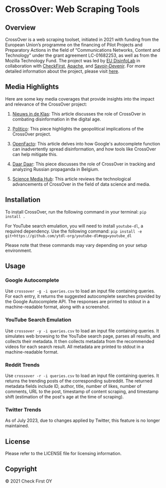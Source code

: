 # CrossOver: Web Scraping Tools

## Overview

CrossOver is a web scraping toolset, initiated in 2021 with funding from the European Union’s programme on the financing of Pilot Projects and Preparatory Actions in the field of “Communications Networks, Content and Technology” under the grant agreement LC-01682253, as well as from the Mozilla Technology Fund. The project was led by [EU DisinfoLab](https://disinfo.eu) in collaboration with [CheckFirst](https://checkfirst.network), [Apache](https://apache.be), and [Savoir-Devenir](https://savoirdevenir.net/). For more detailed information about the project, please visit [here](https://checkfirst.network/introduction-to-the-crossover-project/).

## Media Highlights

Here are some key media coverages that provide insights into the impact and relevance of the CrossOver project:

1. [Nieuws in de Klas](https://www.nieuwsindeklas.be/aan-de-slag-met-nieuws-in-de-klas/online-themadossiers/desinformatie/): This article discusses the role of CrossOver in combating disinformation in the digital age.

2. [Politico](https://www.politico.eu/newsletter/china-direct/britain-after-bojo-xi-biden-call-big-bridge-for-croatia/): This piece highlights the geopolitical implications of the CrossOver project.

3. [OpenFacto](https://openfacto.fr/2022/09/29/comment-la-fonction-dautocompletion-de-google-aide-a-la-diffusion-de-desinformation-sur-le-donbass/): This article delves into how Google's autocomplete function can inadvertently spread disinformation, and how tools like CrossOver can help mitigate this.

4. [Daar Daar](https://daardaar.be/rubriques/culture-et-medias/la-propagande-russe-simplante-solidement-en-belgique-grace-a-google/): This piece discusses the role of CrossOver in tracking and analyzing Russian propaganda in Belgium.

5. [Science Media Hub](https://sciencemediahub.eu/2023/02/15/science-and-tech-news-esmh-media-review-february-15-2022/): This article reviews the technological advancements of CrossOver in the field of data science and media.

## Installation

To install CrossOver, run the following command in your terminal: `pip install .`

For YouTube search emulation, you will need to install `youtube-dl`, a required dependency. Use the following command: `pip install -e git+https://github.com/ytdl-org/youtube-dl#egg=youtube_dl`

Please note that these commands may vary depending on your setup environment.

## Usage

### Google Autocomplete

Use `crossover -g -i queries.csv` to load an input file containing queries. For each entry, it returns the suggested autocomplete searches provided by the Google Autocomplete API. The responses are printed to stdout in a machine-readable format, along with a screenshot.

### YouTube Search Emulation

Use `crossover -y -i queries.csv` to load an input file containing queries. It simulates web browsing to the YouTube search page, parses all results, and collects their metadata. It then collects metadata from the recommended videos for each search result. All metadata are printed to stdout in a machine-readable format.

### Reddit Trends

Use `crossover -r -i queries.csv` to load an input file containing queries. It returns the trending posts of the corresponding subreddit. The returned metadata fields include ID, author, title, number of likes, number of comments, URL to the post, timestamp of content scraping, and timestamp shift (estimation of the post's age at the time of scraping).

### Twitter Trends

As of July 2023, due to changes applied by Twitter, this feature is no longer maintained.

## License

Please refer to the LICENSE file for licensing information.

## Copyright

© 2021 Check First OY
